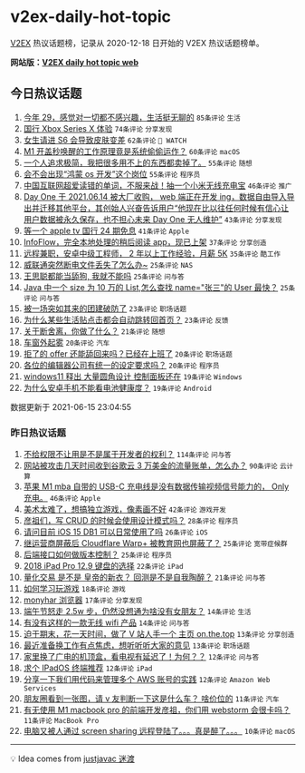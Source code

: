 # v2ex-daily-hot-topic

[V2EX](https://www.v2ex.com/) 热议话题榜，记录从 2020-12-18 日开始的 V2EX 热议话题榜单。

**网站版：[V2EX daily hot topic web](https://boojack.github.io/v2ex-daily-hot-topic-web/)**

## 今日热议话题

<!-- TODAY BEGIN -->

1. [今年 29，感觉对一切都不感兴趣，生活挺无聊的](https://www.v2ex.com/t/783482) `85条评论` `生活`
1. [国行 Xbox Series X 体验](https://www.v2ex.com/t/783461) `74条评论` `分享发现`
1. [女生请进 S6 会导致皮肤变差](https://www.v2ex.com/t/783505) `62条评论` ` WATCH`
1. [M1 开盖秒唤醒的工作原理竟是系统偷偷运作？](https://www.v2ex.com/t/783420) `60条评论` `macOS`
1. [一个人追求极简，我把很多用不上的东西都卖掉了。](https://www.v2ex.com/t/783446) `55条评论` `随想`
1. [会不会出现“鸿蒙 os 开发”这个岗位](https://www.v2ex.com/t/783514) `55条评论` `程序员`
1. [中国互联网超爱读错的单词，不服来战！抽一个小米无线充电宝](https://www.v2ex.com/t/783554) `46条评论` `推广`
1. [Day One 于 2021.06.14 被大厂收购， web 端正在开发 ing，数据自由导入导出并迁移其他平台，其创始人兴奋告诉用户“他现在比以往任何时候有信心让用户数据被永久保存，也不担心未来 Day One 无人维护”](https://www.v2ex.com/t/783391) `43条评论` `分享发现`
1. [等一个 apple tv 国行 24 期免息](https://www.v2ex.com/t/783394) `41条评论` `Apple`
1. [InfoFlow，完全本地处理的稍后阅读 app，现已上架](https://www.v2ex.com/t/783383) `37条评论` `分享创造`
1. [远程兼职，安卓中级工程师， 2 年以上工作经验，月薪 5K](https://www.v2ex.com/t/783416) `35条评论` `酷工作`
1. [威联通突然断电文件丢失了怎么办~](https://www.v2ex.com/t/783590) `25条评论` `NAS`
1. [王思聪都能当舔狗, 我就不能吗](https://www.v2ex.com/t/783555) `25条评论` `问与答`
1. [Java 中一个 size 为 10 万的 List<User>,怎么查找 name="张三"的 User 最快？](https://www.v2ex.com/t/783428) `25条评论` `问与答`
1. [被一场突如其来的团建破防了](https://www.v2ex.com/t/783451) `23条评论` `职场话题`
1. [为什么某些生活贴点击都会自动跳转回首页？](https://www.v2ex.com/t/783440) `23条评论` `反馈`
1. [关于断舍离，你做了什么？](https://www.v2ex.com/t/783543) `21条评论` `随想`
1. [车窗外起雾](https://www.v2ex.com/t/783592) `20条评论` `汽车`
1. [拒了的 offer 还能舔回来吗？已经在上班了](https://www.v2ex.com/t/783490) `20条评论` `职场话题`
1. [各位的编辑器公司有统一的设定要求吗？](https://www.v2ex.com/t/783434) `20条评论` `程序员`
1. [windows11 释出 大量圆角设计 控制面板还在](https://www.v2ex.com/t/783624) `19条评论` `Windows`
1. [为什么安卓手机不能看电池健康度？](https://www.v2ex.com/t/783475) `19条评论` `Android`

数据更新于 2021-06-15 23:04:55

<!-- TODAY END -->

### 昨日热议话题

<!-- YESTERDAY BEGIN -->

1. [不给权限不让用是不是属于开发者的权利？](https://www.v2ex.com/t/783290) `114条评论` `问与答`
1. [网站被攻击几天时间收到谷歌云 3 万美金的流量账单，怎么办？](https://www.v2ex.com/t/783287) `90条评论` `云计算`
1. [苹果 M1 mba 自带的 USB-C 充电线是没有数据传输视频信号能力的， Only 充电。](https://www.v2ex.com/t/783293) `46条评论` `Apple`
1. [美术太难了，想搞独立游戏，像素画不好](https://www.v2ex.com/t/783350) `42条评论` `游戏开发`
1. [彦祖们，写 CRUD 的时候会使用设计模式吗？](https://www.v2ex.com/t/783300) `28条评论` `程序员`
1. [请问目前 iOS 15 DB1 可以日常使用了吗](https://www.v2ex.com/t/783346) `26条评论` `iOS`
1. [继运营商屏蔽后 Cloudflare Warp+ 被教育网也屏蔽了？](https://www.v2ex.com/t/783276) `25条评论` `宽带症候群`
1. [后端接口如何做版本控制？](https://www.v2ex.com/t/783333) `25条评论` `程序员`
1. [2018 iPad Pro 12.9 键盘的选择](https://www.v2ex.com/t/783288) `22条评论` `iPad`
1. [量化交易 是不是 皇帝的新衣？ 回测是不是自我陶醉？](https://www.v2ex.com/t/783325) `21条评论` `问与答`
1. [如何学习玩游戏](https://www.v2ex.com/t/783349) `18条评论` `游戏`
1. [monyhar 浏览器](https://www.v2ex.com/t/783294) `17条评论` `分享发现`
1. [端午节怒走 2.5w 步，仍然没想通为啥没有女朋友？](https://www.v2ex.com/t/783354) `14条评论` `生活`
1. [有没有这样的一款无线 wifi 产品](https://www.v2ex.com/t/783306) `14条评论` `问与答`
1. [迫于期末，花一天时间，做了 V 站人手一个 主页 on.the.top](https://www.v2ex.com/t/783347) `13条评论` `分享创造`
1. [最近准备换工作有点焦虑，想听听听大家的意见](https://www.v2ex.com/t/783337) `13条评论` `职场话题`
1. [家里换了广电的机顶盒，看电视有延迟了！为何？？](https://www.v2ex.com/t/783343) `12条评论` `问与答`
1. [求个 IPadOS 终端推荐](https://www.v2ex.com/t/783299) `12条评论` `iPad`
1. [分享一下我们用代码来管理多个 AWS 账号的实践](https://www.v2ex.com/t/783289) `12条评论` `Amazon Web Services`
1. [朋友圈看到一张图，请 v 友判断一下这是什么车？ 啥价位的](https://www.v2ex.com/t/783359) `11条评论` `汽车`
1. [有无使用 M1 macbook pro 的前端开发彦祖，你们用 webstorm 会很卡吗？](https://www.v2ex.com/t/783313) `11条评论` `MacBook Pro`
1. [电脑又被人通过 screen sharing 远程登陆了。。。真是醉了。。。](https://www.v2ex.com/t/783369) `10条评论` `macOS`

<!-- YESTERDAY END -->

---

💡 Idea comes from [justjavac 迷渡](https://github.com/justjavac/)

